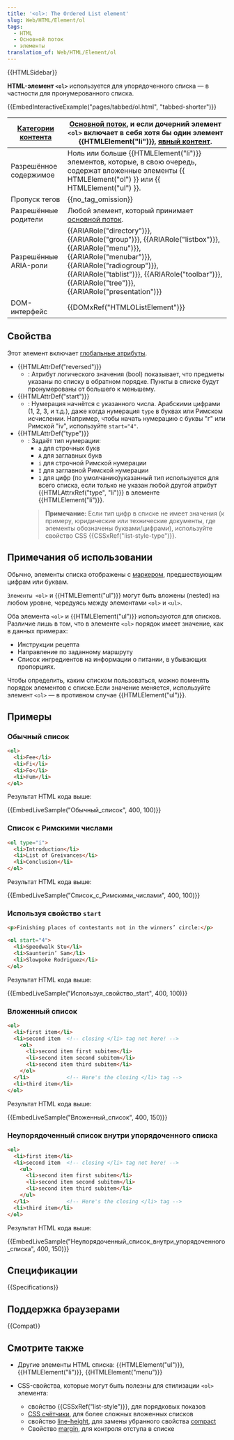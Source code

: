 ```yaml
---
title: '<ol>: The Ordered List element'
slug: Web/HTML/Element/ol
tags:
  - HTML
  - Основной поток
  - элементы
translation_of: Web/HTML/Element/ol
---
```


{{HTMLSidebar}}

**HTML-элемент `<ol>`** используется для упорядоченного списка — в частности для пронумерованного списка.

{{EmbedInteractiveExample("pages/tabbed/ol.html", "tabbed-shorter")}}

| [Категории контента](/ru/docs/HTML/Content_categories) | [Основной поток](/ru/docs/Web/Guide/HTML/Content_categories#Flow_content), и если дочерний элемент `<ol>` включает в себя хотя бы один элемент {{HTMLElement("li")}}, [явный контент](/ru/docs/Web/Guide/HTML/Content_categories#Palpable_content).                                                                                     |
| ------------------------------------------------------ | ---------------------------------------------------------------------------------------------------------------------------------------------------------------------------------------------------------------------------------------------------------------------------------------------------------------------------------------------- |
| Разрешённое содержимое                                 | Ноль или больше {{HTMLElement("li")}} элементов, которые, в свою очередь, содержат вложенные элементы {{ HTMLElement("ol") }} или {{ HTMLElement("ul") }}.                                                                                                                                                            |
| Пропуск тегов                                          | {{no_tag_omission}}                                                                                                                                                                                                                                                                                                                       |
| Разрешённые родители                                   | Любой элемент, который принимает [основной поток](/ru/docs/Web/Guide/HTML/Content_categories#Flow_content).                                                                                                                                                                                                                                    |
| Разрешённые ARIA-роли                                  | {{ARIARole("directory")}}, {{ARIARole("group")}}, {{ARIARole("listbox")}}, {{ARIARole("menu")}}, {{ARIARole("menubar")}}, {{ARIARole("radiogroup")}}, {{ARIARole("tablist")}}, {{ARIARole("toolbar")}}, {{ARIARole("tree")}}, {{ARIARole("presentation")}} |
| DOM-интерфейс                                          | {{DOMxRef("HTMLOListElement")}}                                                                                                                                                                                                                                                                                                       |

## Свойства

Этот элемент включает [глобальные атрибуты](/ru/docs/Web/HTML/Общие_атрибуты).

- {{HTMLAttrDef("reversed")}}
  - : Атрибут логического значения (bool) показывает, что предметы указаны по списку в обратном порядке. Пункты в списке будут пронумерованы от большего к меньшему.
- {{HTMLAttrDef("start")}}
  - : Нумерация начнётся с указанного числа. Арабскими цифрами (1, 2, 3, и т.д.), даже когда нумерация `type` в буквах или Римском исчислении. Например, чтобы начать нумерацию с буквы "г" или Римской "iv", используйте `start="4"`.
- {{HTMLAttrDef("type")}}
  - : Задаёт тип нумерации:
    - `a` для строчных букв
    - `A` для заглавных букв
    - `i` для строчной Римской нумерации
    - `I` для заглавной Римской нумерации
    - `1` для цифр (по умолчанию)указанный тип используется для всего списка, если только не указан любой другой атрибут {{HTMLAttrxRef("type", "li")}} в элементе {{HTMLElement("li")}}.
    > **Примечание:** Если тип цифр в списке не имеет значения (к примеру, юридические или технические документы, где элементы обозначены буквами/цифрами), используйте свойство CSS {{CSSxRef("list-style-type")}}.

## Примечания об использовании

Обычно, элементы списка отображены с [маркером](/ru/docs/Web/CSS/::marker), предшествующим цифрам или буквам.

`Элементы <ol>` и {{HTMLElement("ul")}} могут быть вложены (nested) на любом уровне, чередуясь между элементами `<ol>` и `<ul>`.

Оба элемента `<ol>` и {{HTMLElement("ul")}} используются для списков. Различие лишь в том, что в элементе `<ol>` порядок имеет значение, как в данных примерах:

- Инструкции рецепта
- Направление по заданному маршруту
- Список ингредиентов на информации о питании, в убывающих пропорциях.

Чтобы определить, каким списком пользоваться, можно поменять порядок элементов с списке.Если значение меняется, используйте элемент `<ol>` — в противном случае {{HTMLElement("ul")}}.

## Примеры

### Обычный список

```html
<ol>
  <li>Fee</li>
  <li>Fi</li>
  <li>Fo</li>
  <li>Fum</li>
</ol>
```

Результат HTML кода выше:

{{EmbedLiveSample("Обычный_список", 400, 100)}}

### Список с Римскими числами

```html
<ol type="i">
  <li>Introduction</li>
  <li>List of Greivances</li>
  <li>Conclusion</li>
</ol>
```

Результат HTML кода выше:

{{EmbedLiveSample("Список_с_Римскими_числами", 400, 100)}}

### Используя свойство `start`

```html
<p>Finishing places of contestants not in the winners’ circle:</p>

<ol start="4">
  <li>Speedwalk Stu</li>
  <li>Saunterin’ Sam</li>
  <li>Slowpoke Rodriguez</li>
</ol>
```

Результат HTML кода выше:

{{EmbedLiveSample("Используя_свойство_start", 400, 100)}}

### Вложенный список

```html
<ol>
  <li>first item</li>
  <li>second item  <!-- closing </li> tag not here! -->
    <ol>
      <li>second item first subitem</li>
      <li>second item second subitem</li>
      <li>second item third subitem</li>
    </ol>
  </li>            <!-- Here's the closing </li> tag -->
  <li>third item</li>
</ol>
```

Результат HTML кода выше:

{{EmbedLiveSample("Вложенный_список", 400, 150)}}

### Неупорядоченный список внутри упорядоченного списка

```html
<ol>
  <li>first item</li>
  <li>second item  <!-- closing </li> tag not here! -->
    <ul>
      <li>second item first subitem</li>
      <li>second item second subitem</li>
      <li>second item third subitem</li>
    </ul>
  </li>            <!-- Here's the closing </li> tag -->
  <li>third item</li>
</ol>
```

Результат HTML кода выше:

{{EmbedLiveSample("Неупорядоченный_список_внутри_упорядоченного_списка", 400, 150)}}

## Спецификации

{{Specifications}}

## Поддержка браузерами

{{Compat}}

## Смотрите также

- Другие элементы HTML списка: {{HTMLElement("ul")}}, {{HTMLElement("li")}}, {{HTMLElement("menu")}}
- CSS-свойства, которые могут быть полезны для стилизации `<ol>` элемента:

  - свойство {{CSSxRef("list-style")}}, для порядковых показов
  - [CSS счётчики](/ru/docs/Web/CSS/CSS_Lists_and_Counters/Using_CSS_counters), для более сложных вложенных списков
  - свойство [line-height](/ru/docs/Web/CSS/line-height), для замены убранного свойства [compact](/ru/docs/Web/HTML/Element/ol#attr-compact)
  - Свойство [margin](/ru/docs/Web/CSS/margin), для контроля отступа в списке
